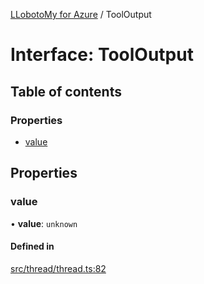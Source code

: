 [LLobotoMy for Azure](../README.md) / ToolOutput

# Interface: ToolOutput

## Table of contents

### Properties

- [value](ToolOutput.md#value)

## Properties

### value

• **value**: `unknown`

#### Defined in

[src/thread/thread.ts:82](https://github.com/paztek/llobotomy-azure/blob/1acaa38/src/thread/thread.ts#L82)
